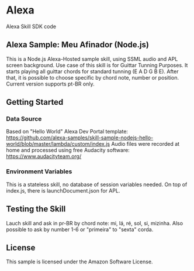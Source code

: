 # Alexa
Alexa Skill SDK code

## Alexa Sample: Meu Afinador (Node.js)

This is a Node.js Alexa-Hosted sample skill, using SSML audio and APL screen background. 
Use case of this skill is for Guittar Tunning Purposes. 
It starts playing all guittar chords for standard tunning (E A D G B E). 
After that, it is possible to choose specific by chord note, number or position. 
Current version supports pt-BR only.  

## Getting Started

### Data Source
Based on "Hello World" Alexa Dev Portal template: https://github.com/alexa-samples/skill-sample-nodejs-hello-world/blob/master/lambda/custom/index.js 
Audio files were recorded at home and processed using free Audacity software: https://www.audacityteam.org/

### Environment Variables

This is a stateless skill, no database of session variables needed. On top of index.js, there is launchDocument.json for APL. 

## Testing the Skill

Lauch skill and ask in pr-BR by chord note: mi, lá, ré, sol, si, mizinha.
Also possible to ask by number 1-6 or "primeira" to "sexta" corda. 

## License

This sample is licensed under the Amazon Software License.
